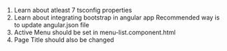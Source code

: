 1. Learn about atleast 7 tsconfig properties 
2. Learn about integrating bootstrap in angular app
      Recommended way is to update angular.json file 
3. Active Menu should be set in menu-list.component.html
4. Page Title should also be changed 
